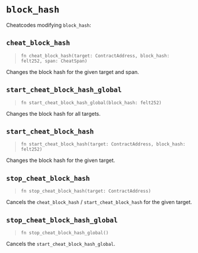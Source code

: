 # `block_hash`

Cheatcodes modifying `block_hash`:

## `cheat_block_hash`
> `fn cheat_block_hash(target: ContractAddress, block_hash: felt252, span: CheatSpan)`

Changes the block hash for the given target and span.

## `start_cheat_block_hash_global`
> `fn start_cheat_block_hash_global(block_hash: felt252)`

Changes the block hash for all targets.

## `start_cheat_block_hash`
> `fn start_cheat_block_hash(target: ContractAddress, block_hash: felt252)`

Changes the block hash for the given target.

## `stop_cheat_block_hash`
> `fn stop_cheat_block_hash(target: ContractAddress)`

Cancels the `cheat_block_hash` / `start_cheat_block_hash` for the given target.

## `stop_cheat_block_hash_global`
> `fn stop_cheat_block_hash_global()`

Cancels the `start_cheat_block_hash_global`.

